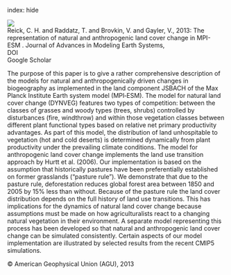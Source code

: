 index: hide

<div class="Citation">
    <div class="Citation-thumb CitationThumb-linked"  data-href="https://doi.org/10.1002/jame.20022">
      <img src="https://static.claimspace.cloud/climate-study-static/refs/thumbs/9/Reick_et_al_2013-thumb.png" />
    </div>

  <div class="Citation-body">
    <div class="Citation-text">Reick, C. H. and Raddatz, T. and Brovkin, V. and Gayler, V., 2013: The representation of natural and anthropogenic land cover change in MPI-ESM . <span class="Article-journal">Journal of Advances in Modeling Earth Systems, </span><span class="Article-volume"></span></div>
    <div class="Citation-links">
      <div class="CitationLink" data-href="https://doi.org/10.1002/jame.20022">
        <div class="CitationLink-icon CitationLink-Doi"></div>
        <div class="CitationLink-text">DOI</div>
      </div>
      <div class="CitationLink" data-href="https://scholar.google.com/scholar?q=10.1002/jame.20022">
        <div class="CitationLink-icon CitationLink-Scholar"></div>
        <div class="CitationLink-text">Google Scholar</div>
      </div>
    </div>
  </div>
</div>

The purpose of this paper is to give a rather comprehensive description of the models for natural and anthropogenically driven changes in biogeography as implemented in the land component JSBACH of the Max Planck Institute Earth system model (MPI‐ESM). The model for natural land cover change (DYNVEG) features two types of competition: between the classes of grasses and woody types (trees, shrubs) controlled by disturbances (fire, windthrow) and within those vegetation classes between different plant functional types based on relative net primary productivity advantages. As part of this model, the distribution of land unhospitable to vegetation (hot and cold deserts) is determined dynamically from plant productivity under the prevailing climate conditions. The model for anthropogenic land cover change implements the land use transition approach by Hurtt et al. (2006). Our implementation is based on the assumption that historically pastures have been preferentially established on former grasslands (“pasture rule”). We demonstrate that due to the pasture rule, deforestation reduces global forest area between 1850 and 2005 by 15% less than without. Because of the pasture rule the land cover distribution depends on the full history of land use transitions. This has implications for the dynamics of natural land cover change because assumptions must be made on how agriculturalists react to a changing natural vegetation in their environment. A separate model representing this process has been developed so that natural and anthropogenic land cover change can be simulated consistently. Certain aspects of our model implementation are illustrated by selected results from the recent CMIP5 simulations.

<div class="Citation-copy">
&copy; American Geophysical Union (AGU), 2013
</div>